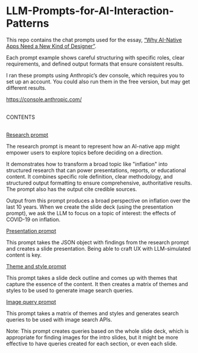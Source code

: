 # LLM-Prompts-for-AI-Interaction-Patterns

This repo contains the chat prompts used for the essay, [“Why AI-Native Apps Need a New Kind of Designer”](https://pages.github.com/).

Each prompt example shows careful structuring with specific roles, clear requirements, and defined output formats that ensure consistent results.

I ran these prompts using Anthropic’s dev console, which requires you to set up an account. You could also run them in the free version, but may get different results.

https://console.anthropic.com/

<br/>
CONTENTS
<br/><br/>

[Research prompt](https://github.com/kgates-github/LLM-Prompts-for-AI-Interaction-Patterns/blob/main/research-prompt.txt)

The research prompt is meant to represent how an AI-native app might empower users to explore 
topics before deciding on a direction.

It demonstrates how to transform a broad topic like "inflation" into structured research that 
can power presentations, reports, or educational content. It combines specific 
role definition, clear methodology, and structured output formatting to ensure comprehensive, 
authoritative results. The prompt also has the output cite credible sources.

Output from this prompt produces a broad perspective on inflation over the last 10 years. When 
we create the slide deck (using the presentation prompt), we ask the LLM to focus on a topic 
of interest: the effects of COVID-19 on inflation.

[Presentation prompt](https://github.com/kgates-github/LLM-Prompts-for-AI-Interaction-Patterns/blob/main/presentation-prompt.txt)

This prompt takes the JSON object with findings from the research prompt and creates a slide presentation. Being able to craft UX with LLM-simulated content is key.

[Theme and style prompt](https://github.com/kgates-github/LLM-Prompts-for-AI-Interaction-Patterns/blob/main/theme-and-style-prompt.txt)

This prompt takes a slide deck outline and comes up with themes that capture the essence of the content. It then creates a matrix of themes and styles to be used to generate image search queries.

[Image query prompt](https://github.com/kgates-github/LLM-Prompts-for-AI-Interaction-Patterns/blob/main/image-query-prompt.txt)

This prompt takes a matrix of themes and styles and generates search queries to be used with image search APIs. 

Note: This prompt creates queries based on the whole slide deck, which is appropriate for finding images for the intro slides, but it might be more effective to have queries created for each section, or even each slide.

